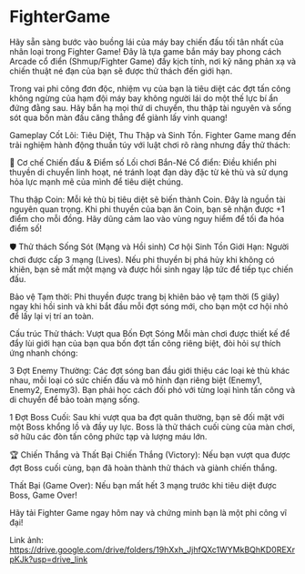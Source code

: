 # FighterGame
Hãy sẵn sàng bước vào buồng lái của máy bay chiến đấu tối tân nhất của nhân loại trong Fighter Game! Đây là tựa game bắn máy bay phong cách Arcade cổ điển (Shmup/Fighter Game) đầy kịch tính, nơi kỹ năng phản xạ và chiến thuật né đạn của bạn sẽ được thử thách đến giới hạn.

Trong vai phi công đơn độc, nhiệm vụ của bạn là tiêu diệt các đợt tấn công không ngừng của hạm đội máy bay không người lái do một thế lực bí ẩn đứng đằng sau. Hãy bắn hạ mọi thứ di chuyển, thu thập tài nguyên và sống sót qua bốn màn đấu căng thẳng để giành lấy vinh quang!

Gameplay Cốt Lõi: Tiêu Diệt, Thu Thập và Sinh Tồn.
Fighter Game mang đến trải nghiệm hành động thuần túy với luật chơi rõ ràng nhưng đầy thử thách:

🚀 Cơ chế Chiến đấu & Điểm số
Lối chơi Bắn-Né Cổ điển: Điều khiển phi thuyền di chuyển linh hoạt, né tránh loạt đạn dày đặc từ kẻ thù và sử dụng hỏa lực mạnh mẽ của mình để tiêu diệt chúng.

Thu thập Coin: Mỗi kẻ thù bị tiêu diệt sẽ biến thành Coin. Đây là nguồn tài nguyên quan trọng. Khi phi thuyền của bạn ăn Coin, bạn sẽ nhận được +1 điểm cho mỗi đồng. Hãy dũng cảm lao vào vùng nguy hiểm để tối đa hóa điểm số!

🛡️ Thử thách Sống Sót (Mạng và Hồi sinh)
Cơ hội Sinh Tồn Giới Hạn: Người chơi được cấp 3 mạng (Lives). Nếu phi thuyền bị phá hủy khi không có khiên, bạn sẽ mất một mạng và được hồi sinh ngay lập tức để tiếp tục chiến đấu.

Bảo vệ Tạm thời: Phi thuyền được trang bị khiên bảo vệ tạm thời (5 giây) ngay khi hồi sinh và khi bắt đầu mỗi đợt sóng mới, cho bạn một cơ hội nhỏ để lấy lại vị trí an toàn.

Cấu trúc Thử thách: Vượt qua Bốn Đợt Sóng
Mỗi màn chơi được thiết kế để đẩy lùi giới hạn của bạn qua bốn đợt tấn công riêng biệt, đòi hỏi sự thích ứng nhanh chóng:

3 Đợt Enemy Thường: Các đợt sóng ban đầu giới thiệu các loại kẻ thù khác nhau, mỗi loại có sức chiến đấu và mô hình đạn riêng biệt (Enemy1, Enemy2, Enemy3). Bạn phải học cách đối phó với từng loại hình tấn công và di chuyển để bảo toàn mạng sống.

1 Đợt Boss Cuối: Sau khi vượt qua ba đợt quân thường, bạn sẽ đối mặt với một Boss khổng lồ và đầy uy lực. Boss là thử thách cuối cùng của màn chơi, sở hữu các đòn tấn công phức tạp và lượng máu lớn.

🏆 Chiến Thắng và Thất Bại
Chiến Thắng (Victory): Nếu bạn vượt qua được đợt Boss cuối cùng, bạn đã hoàn thành thử thách và giành chiến thắng.

Thất Bại (Game Over): Nếu bạn mất hết 3 mạng trước khi tiêu diệt được Boss, Game Over!

Hãy tải Fighter Game ngay hôm nay và chứng minh bạn là một phi công vĩ đại!

Link ảnh: https://drive.google.com/drive/folders/19hXxh_JjhfQXc1WYMkBQhKD0REXrpKJk?usp=drive_link
